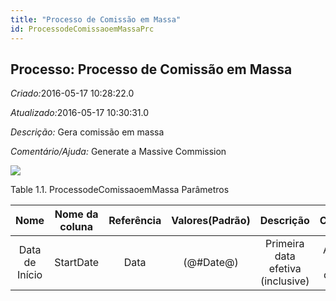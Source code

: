 ```yaml
---
title: "Processo de Comissão em Massa"
id: ProcessodeComissaoemMassaPrc
---
```

<div id="d180354e1" class="section chapter">

<div class="titlepage">

<div>

<div>

## Processo: Processo de Comissão em Massa

</div>

</div>

</div>

<span class="emphasis"> *Criado:*</span>2016-05-17 10:28:22.0

<span class="emphasis">*Atualizado:*</span>2016-05-17 10:30:31.0

<span class="emphasis"> *Descrição:* </span>Gera comissão em massa

<span class="emphasis"> *Comentário/Ajuda:* </span>Generate a Massive
Commission

![](/img/manual/ProcessodeComissaoemMassa.png)

<div id="d180354e22" class="table">

<div class="table-title">

Table 1.1. ProcessodeComissaoemMassa
Parâmetros

</div>

<div class="table-contents">

|      Nome      | Nome da coluna | Referência | Valores(Padrão) |             Descrição             |                     Comentário/Ajuda                     |
| :------------: | :------------: | :--------: | :-------------: | :-------------------------------: | :------------------------------------------------------: |
| Data de Início |   StartDate    |    Data    |   (@\#Date@)    | Primeira data efetiva (inclusive) | A "Data de Início" indica o primeiro dia ou data inicial |

</div>

</div>

  

</div>
